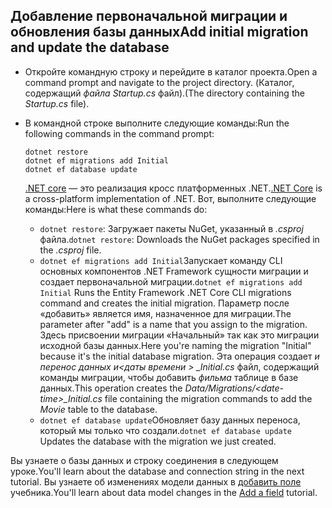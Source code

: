 ## <a name="add-initial-migration-and-update-the-database"></a><span data-ttu-id="18bbb-101">Добавление первоначальной миграции и обновления базы данных</span><span class="sxs-lookup"><span data-stu-id="18bbb-101">Add initial migration and update the database</span></span>

* <span data-ttu-id="18bbb-102">Откройте командную строку и перейдите в каталог проекта.</span><span class="sxs-lookup"><span data-stu-id="18bbb-102">Open a command prompt and navigate to the project directory.</span></span> <span data-ttu-id="18bbb-103">(Каталог, содержащий *файла Startup.cs* файл).</span><span class="sxs-lookup"><span data-stu-id="18bbb-103">(The directory containing the *Startup.cs* file).</span></span>

* <span data-ttu-id="18bbb-104">В командной строке выполните следующие команды:</span><span class="sxs-lookup"><span data-stu-id="18bbb-104">Run the following commands in the command prompt:</span></span>

  ```console
  dotnet restore
  dotnet ef migrations add Initial
  dotnet ef database update
  ```
  
  <span data-ttu-id="18bbb-105">[.NET core](https://docs.microsoft.com/dotnet/core/tools/index) — это реализация кросс платформенных .NET.</span><span class="sxs-lookup"><span data-stu-id="18bbb-105">[.NET Core](https://docs.microsoft.com/dotnet/core/tools/index) is a cross-platform implementation of .NET.</span></span> <span data-ttu-id="18bbb-106">Вот, выполните следующие команды:</span><span class="sxs-lookup"><span data-stu-id="18bbb-106">Here is what these commands do:</span></span>

  * <span data-ttu-id="18bbb-107">`dotnet restore`: Загружает пакеты NuGet, указанный в *.csproj* файла.</span><span class="sxs-lookup"><span data-stu-id="18bbb-107">`dotnet restore`: Downloads the NuGet packages specified in the *.csproj* file.</span></span>
  * <span data-ttu-id="18bbb-108">`dotnet ef migrations add Initial`Запускает команду CLI основных компонентов .NET Framework сущности миграции и создает первоначальной миграции.</span><span class="sxs-lookup"><span data-stu-id="18bbb-108">`dotnet ef migrations add Initial` Runs the Entity Framework .NET Core CLI migrations command and creates the initial migration.</span></span> <span data-ttu-id="18bbb-109">Параметр после «добавить» является имя, назначенное для миграции.</span><span class="sxs-lookup"><span data-stu-id="18bbb-109">The parameter after "add" is a name that you assign to the migration.</span></span> <span data-ttu-id="18bbb-110">Здесь присвоении миграции «Начальный» так как это миграции исходной базы данных.</span><span class="sxs-lookup"><span data-stu-id="18bbb-110">Here you're naming the migration "Initial" because it's the initial database migration.</span></span> <span data-ttu-id="18bbb-111">Эта операция создает *и перенос данных и\<даты времени > _Initial.cs* файл, содержащий команды миграции, чтобы добавить *фильма* таблице в базе данных.</span><span class="sxs-lookup"><span data-stu-id="18bbb-111">This operation creates the *Data/Migrations/\<date-time>_Initial.cs* file containing the migration commands to add the *Movie* table to the database.</span></span>
  * <span data-ttu-id="18bbb-112">`dotnet ef database update`Обновляет базу данных переноса, который мы только что создали.</span><span class="sxs-lookup"><span data-stu-id="18bbb-112">`dotnet ef database update`  Updates the database with the migration we just created.</span></span>

<span data-ttu-id="18bbb-113">Вы узнаете о базы данных и строку соединения в следующем уроке.</span><span class="sxs-lookup"><span data-stu-id="18bbb-113">You'll learn about the database and connection string in the next tutorial.</span></span> <span data-ttu-id="18bbb-114">Вы узнаете об изменениях модели данных в [добавить поле](xref:tutorials/first-mvc-app/new-field) учебника.</span><span class="sxs-lookup"><span data-stu-id="18bbb-114">You'll learn about data model changes in the [Add a field](xref:tutorials/first-mvc-app/new-field) tutorial.</span></span>
